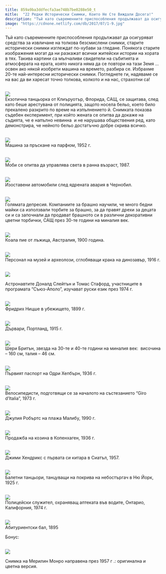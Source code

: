 ```yaml
---
title: 859a9ba3ddfecfa3ae748b7be0288e50_t
mitle:  "22 Редки Исторически Снимки, Които Не Сте Виждали Досега!"
description: "Тъй като съвременните приспособления продължават да осигуряват средства за извличане на толкова безсмислени снимки, старите исторически снимки изглеждат по-хуба"
image: "https://cdnone.netlify.com/db/2017/07/1-9.jpg"
---
```


 <p>Тъй като съвременните приспособления продължават да осигуряват средства за извличане на толкова безсмислени снимки, старите исторически снимки изглеждат по-хубави за гледане. Понякога старите изображения могат да ни разкажат всички житейски истории на хората в тях. Такива картини са мълчаливи свидетели на събитията и атмосферата на ерата, която никога няма да се повтори на тази Земя … освен ако някой изобрети машина на времето, разбира се. Избрахме 20-те най-интересни исторически снимки. Погледнете ги, надяваме се на вас да ви харесат точно толкова, колкото и на нас, страхотни са!</p>       <p> <br/><img src="https://cdnone.netlify.com/db/2017/07/1-9.jpg"/><br/> Екзотична танцьорка от Клиъруотър, Флорида, САЩ, се защитава, след като беше арестувана от полицията, защото носела бельо, което било прекалено разкрито по време на изпълнението й. Снимката показва съдебен експеримент, при който жената се опитва да докаже на съдията, че е напълно невинна  и не нарушава обществения ред, като демонстрира, че нейното бельо достатъчно добре скрива всичко.</p> <p> <br/><img src="https://cdnone.netlify.com/db/2017/07/2-9.jpg"/><br/> Машина за пръскане на парфюм, 1952 г.</p> <p> <br/><img src="https://cdnone.netlify.com/db/2017/07/3-9.jpg"/><br/> Моби се опитва да управлява света в ранна възраст, 1987.</p>      <p> <br/><img src="https://cdnone.netlify.com/db/2017/07/4-9.jpg"/><br/> Изоставени автомобили след ядрената авария в Чернобил.</p> <p> <br/><img src="https://cdnone.netlify.com/db/2017/07/5-9.jpg"/><br/> Голямата депресия. Компаниите за брашно научили, че много бедни майки са използвали торбите за брашно, за да правят дрехи за децата си и са започнали да продават брашното си в различни декоративни цветни торбички, САЩ през 30-те години на миналия век.</p> <p> <br/><img src="https://cdnone.netlify.com/db/2017/07/7-9.jpg"/><br/> Коала пие от лъжица, Австралия, 1900 година.</p> <p> <br/><img src="https://cdnone.netlify.com/db/2017/07/8-11.jpg"/><br/> Персонал на музей и археолози, сглобяващи крака на динозавър, 1916 г.</p>       <p> <br/><img src="https://cdnone.netlify.com/db/2017/07/9-8.jpg"/><br/></p> <p>Астронавтите Доналд Слейтън и Томас Стафорд, участниците в програмата “Съюз-Аполо”, изучават руски език през 1974 г.</p> <p> <br/><img src="https://cdnone.netlify.com/db/2017/07/10-12.jpg"/><br/> Фридрих Ницше в убежището, 1899 г.</p> <p> <br/><img src="https://cdnone.netlify.com/db/2017/07/11-9.jpg"/><br/> Дървари, Портланд, 1915 г.</p> <p> <br/><img src="https://cdnone.netlify.com/db/2017/07/12-10.jpg"/><br/> Шери Бритън, звезда на 30-те и 40-те години на миналия век:  височина – 160 см, талия – 46 см.</p> <p> <br/><img src="https://cdnone.netlify.com/db/2017/07/13-10.jpg"/><br/> Първият паспорт на Одри Хепбърн, 1936 г.</p>      <p> <br/><img src="https://cdnone.netlify.com/db/2017/07/14-9.jpg"/><br/> Велосипедисти, подготвящи се за началото на състезанието “Giro d’Italia”, 1973 г.</p> <p> <br/><img src="https://cdnone.netlify.com/db/2017/07/15-9.jpg"/><br/> Джулия Робъртс на плажа Малибу, 1990 г.</p> <p> <br/><img src="https://cdnone.netlify.com/db/2017/07/16-8.jpg"/><br/> Продажба на козина в Копенхаген, 1936 г.</p> <p> <br/><img src="https://cdnone.netlify.com/db/2017/07/17-7.jpg"/><br/> Джими Хендрикс с първата си китара в Сиатъл, 1957.</p>      <p> <br/><img src="https://cdnone.netlify.com/db/2017/07/18-6.jpg"/><br/> Балетни танцьори, танцуващи на покрива на небостъргач в Ню Йорк, 1925 г.</p> <p> <br/><img src="https://cdnone.netlify.com/db/2017/07/19-4.jpg"/><br/> Полицейски служител, охраняващ аптеката във водите, Онтарио, Калифорния, 1974 г.</p>  <p> <br/><img src="https://cdnone.netlify.com/db/2017/07/20-4.jpg"/><br/> Абитуриентски бал, 1895</p> <p>Бонус:</p> <p> <br/><img src="https://cdnone.netlify.com/db/2017/09/1-29.jpg"/><br/></p> <p>Снимка на Мерилин Монро направена през 1957 г .: оригинална и цветна версия.</p>       